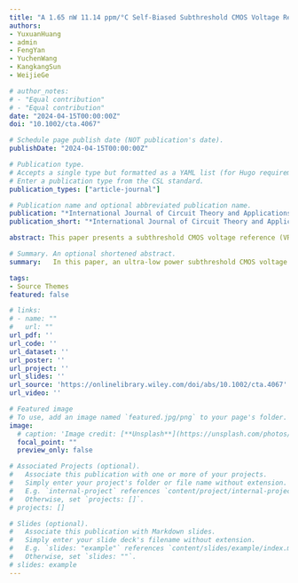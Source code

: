 ```yaml
---
title: "A 1.65 nW 11.14 ppm/°C Self-Biased Subthreshold CMOS Voltage Reference with Temperature Compensation Circuit"
authors:
- YuxuanHuang
- admin
- FengYan
- YuchenWang
- KangkangSun
- WeijieGe

# author_notes:
# - "Equal contribution"
# - "Equal contribution"
date: "2024-04-15T00:00:00Z"
doi: "10.1002/cta.4067"

# Schedule page publish date (NOT publication's date).
publishDate: "2024-04-15T00:00:00Z"

# Publication type.
# Accepts a single type but formatted as a YAML list (for Hugo requirements).
# Enter a publication type from the CSL standard.
publication_types: ["article-journal"]

# Publication name and optional abbreviated publication name.
publication: "*International Journal of Circuit Theory and Applications*. 2024;N/A(N/A): N/A-N/A."
publication_short: "*International Journal of Circuit Theory and Applications*. 2024;N/A(N/A): N/A-N/A"

abstract: This paper presents a subthreshold CMOS voltage reference (VR) that utilizes self-biased circuits. This voltage reference includes temperature compensation circuits to expand its operating temperature range and reduce its temperature coefficient. The proposed CMOS voltage reference is designed using a standard 0.18-μm CMOS process and has a small area of only 0.005 mm^2. Post-layout simulation results demonstrate that the power consumption of the circuit at room temperature (25°C) is only 1.65 nW at a power supply voltage of 1 V. In this case, the voltage reference output is 316.56 mV, with an average temperature coefficient (TC) of 11.14 ppm/°C in a wide temperature range from −40°C to 140°C. Furthermore, the line sensitivity (LS) of the circuit is 0.024 %/V, and the power supply rejection ratio (PSRR) of the circuit is −86.5 dB at 10 Hz. In summary, the subthreshold CMOS voltage reference structure proposed in this paper demonstrates excellent performance characteristics, such as low power consumption, a small area, and high-temperature stability. These features make it a promising candidate for voltage reference for low-power applications with significant changes in environmental temperature.

# Summary. An optional shortened abstract.
summary:   In this paper, an ultra-low power subthreshold CMOS voltage reference with a self-biased circuit based on SDMT structure with temperature compensation has been proposed.

tags:
- Source Themes
featured: false

# links:
# - name: ""
#   url: ""
url_pdf: ''
url_code: ''
url_dataset: ''
url_poster: ''
url_project: ''
url_slides: ''
url_source: 'https://onlinelibrary.wiley.com/doi/abs/10.1002/cta.4067'
url_video: ''

# Featured image
# To use, add an image named `featured.jpg/png` to your page's folder. 
image:
  # caption: 'Image credit: [**Unsplash**](https://unsplash.com/photos/jdD8gXaTZsc)'
  focal_point: ""
  preview_only: false

# Associated Projects (optional).
#   Associate this publication with one or more of your projects.
#   Simply enter your project's folder or file name without extension.
#   E.g. `internal-project` references `content/project/internal-project/index.md`.
#   Otherwise, set `projects: []`.
# projects: []

# Slides (optional).
#   Associate this publication with Markdown slides.
#   Simply enter your slide deck's filename without extension.
#   E.g. `slides: "example"` references `content/slides/example/index.md`.
#   Otherwise, set `slides: ""`.
# slides: example
---
```


<!-- {{% callout note %}}
Click the *Cite* button above to demo the feature to enable visitors to import publication metadata into their reference management software.
{{% /callout %}}

{{% callout note %}}
Create your slides in Markdown - click the *Slides* button to check out the example.
{{% /callout %}}

Add the publication's **full text** or **supplementary notes** here. You can use rich formatting such as including [code, math, and images](https://docs.hugoblox.com/content/writing-markdown-latex/). -->
